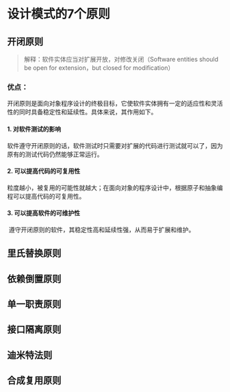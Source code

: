 # 设计模式的7个原则

## 开闭原则

> 解释：软件实体应当对扩展开放，对修改关闭（Software entities should be open for extension，but closed for modification）

### 优点：

开闭原则是面向对象程序设计的终极目标，它使软件实体拥有一定的适应性和灵活性的同时具备稳定性和延续性。具体来说，其作用如下。

#### 1. 对软件测试的影响

​	软件遵守开闭原则的话，软件测试时只需要对扩展的代码进行测试就可以了，因为原有的测试代码仍然能够正常运行。

#### 2. 可以提高代码的可复用性

​	粒度越小，被复用的可能性就越大；在面向对象的程序设计中，根据原子和抽象编程可以提高代码的可复用性。

#### 3. 可以提高软件的可维护性

​	遵守开闭原则的软件，其稳定性高和延续性强，从而易于扩展和维护。



## 里氏替换原则

## 依赖倒置原则

## 单一职责原则

## 接口隔离原则

## 迪米特法则

## 合成复用原则


